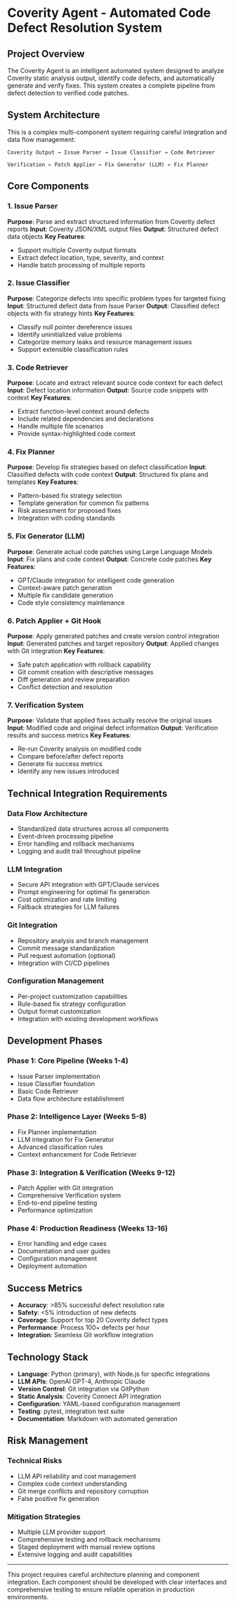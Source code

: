 # Coverity Agent - Automated Code Defect Resolution System

## Project Overview

The Coverity Agent is an intelligent automated system designed to analyze Coverity static analysis output, identify code defects, and automatically generate and verify fixes. This system creates a complete pipeline from defect detection to verified code patches.

## System Architecture

This is a complex multi-component system requiring careful integration and data flow management:

```
Coverity Output → Issue Parser → Issue Classifier → Code Retriever
                                        ↓
Verification ← Patch Applier ← Fix Generator (LLM) ← Fix Planner
```

## Core Components

### 1. Issue Parser
**Purpose**: Parse and extract structured information from Coverity defect reports
**Input**: Coverity JSON/XML output files
**Output**: Structured defect data objects
**Key Features**:
- Support multiple Coverity output formats
- Extract defect location, type, severity, and context
- Handle batch processing of multiple reports

### 2. Issue Classifier  
**Purpose**: Categorize defects into specific problem types for targeted fixing
**Input**: Structured defect data from Issue Parser
**Output**: Classified defect objects with fix strategy hints
**Key Features**:
- Classify null pointer dereference issues
- Identify uninitialized value problems
- Categorize memory leaks and resource management issues
- Support extensible classification rules

### 3. Code Retriever
**Purpose**: Locate and extract relevant source code context for each defect
**Input**: Defect location information
**Output**: Source code snippets with context
**Key Features**:
- Extract function-level context around defects
- Include related dependencies and declarations  
- Handle multiple file scenarios
- Provide syntax-highlighted code context

### 4. Fix Planner
**Purpose**: Develop fix strategies based on defect classification
**Input**: Classified defects with code context
**Output**: Structured fix plans and templates
**Key Features**:
- Pattern-based fix strategy selection
- Template generation for common fix patterns
- Risk assessment for proposed fixes
- Integration with coding standards

### 5. Fix Generator (LLM)
**Purpose**: Generate actual code patches using Large Language Models
**Input**: Fix plans and code context
**Output**: Concrete code patches
**Key Features**:
- GPT/Claude integration for intelligent code generation
- Context-aware patch generation
- Multiple fix candidate generation
- Code style consistency maintenance

### 6. Patch Applier + Git Hook
**Purpose**: Apply generated patches and create version control integration
**Input**: Generated patches and target repository
**Output**: Applied changes with Git integration
**Key Features**:
- Safe patch application with rollback capability
- Git commit creation with descriptive messages
- Diff generation and review preparation
- Conflict detection and resolution

### 7. Verification System
**Purpose**: Validate that applied fixes actually resolve the original issues
**Input**: Modified code and original defect information
**Output**: Verification results and success metrics
**Key Features**:
- Re-run Coverity analysis on modified code
- Compare before/after defect reports
- Generate fix success metrics
- Identify any new issues introduced

## Technical Integration Requirements

### Data Flow Architecture
- Standardized data structures across all components
- Event-driven processing pipeline
- Error handling and rollback mechanisms
- Logging and audit trail throughout pipeline

### LLM Integration
- Secure API integration with GPT/Claude services
- Prompt engineering for optimal fix generation
- Cost optimization and rate limiting
- Fallback strategies for LLM failures

### Git Integration
- Repository analysis and branch management
- Commit message standardization
- Pull request automation (optional)
- Integration with CI/CD pipelines

### Configuration Management
- Per-project customization capabilities
- Rule-based fix strategy configuration
- Output format customization
- Integration with existing development workflows

## Development Phases

### Phase 1: Core Pipeline (Weeks 1-4)
- Issue Parser implementation
- Issue Classifier foundation
- Basic Code Retriever
- Data flow architecture establishment

### Phase 2: Intelligence Layer (Weeks 5-8)  
- Fix Planner implementation
- LLM integration for Fix Generator
- Advanced classification rules
- Context enhancement for Code Retriever

### Phase 3: Integration & Verification (Weeks 9-12)
- Patch Applier with Git integration
- Comprehensive Verification system
- End-to-end pipeline testing
- Performance optimization

### Phase 4: Production Readiness (Weeks 13-16)
- Error handling and edge cases
- Documentation and user guides
- Configuration management
- Deployment automation

## Success Metrics

- **Accuracy**: >85% successful defect resolution rate
- **Safety**: <5% introduction of new defects
- **Coverage**: Support for top 20 Coverity defect types
- **Performance**: Process 100+ defects per hour
- **Integration**: Seamless Git workflow integration

## Technology Stack

- **Language**: Python (primary), with Node.js for specific integrations
- **LLM APIs**: OpenAI GPT-4, Anthropic Claude
- **Version Control**: Git integration via GitPython
- **Static Analysis**: Coverity Connect API integration
- **Configuration**: YAML-based configuration management
- **Testing**: pytest, integration test suite
- **Documentation**: Markdown with automated generation

## Risk Management

### Technical Risks
- LLM API reliability and cost management
- Complex code context understanding
- Git merge conflicts and repository corruption
- False positive fix generation

### Mitigation Strategies
- Multiple LLM provider support
- Comprehensive testing and rollback mechanisms
- Staged deployment with manual review options
- Extensive logging and audit capabilities

---

This project requires careful architecture planning and component integration. Each component should be developed with clear interfaces and comprehensive testing to ensure reliable operation in production environments.
